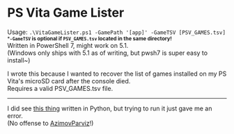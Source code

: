 # PS Vita Game Lister

Usage: `.\VitaGameLister.ps1 -GamePath '[app]' -GameTSV [PSV_GAMES.tsv]`  <sup>***`-GameTSV` is optional if `PSV_GAMES.tsv` located in the same directory!**</sup>  
Written in PowerShell 7, might work on 5.1.  
(Windows only ships with 5.1 as of writing, but <span title="PowerShell 7">pwsh7</span> is super easy to install~)

I wrote this because I wanted to recover the list of games installed on my PS Vita's <span title="Yes, microSD card. SD2Vita adapters are awesome!">microSD card</span> after the console died.  
<span title="hint: google 'nps vita'">Requires a valid PSV_GAMES.tsv file.</span>

---

I did see [this thing](https://github.com/AzimovParviz/PSVitaGameLister) written in Python, but trying to run it just gave me an error.  
(No offense to [AzimovParviz](https://github.com/AzimovParviz)!)